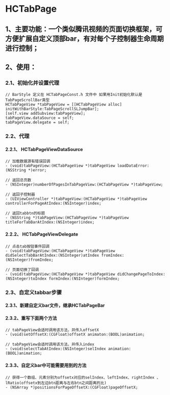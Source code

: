 # HCTabPage
## 1、主要功能：一个类似腾讯视频的页面切换框架，可方便扩展自定义顶部bar，有对每个子控制器生命周期进行控制；

## 2、使用：

### 2.1、初始化并设置代理

```
// BarStyle 定义在 HCTabPageConst.h 文件中 如果用Init初始化默认是TabPageScrollBar类型
HCTabPageView *tabPageView = [[HCTabPageView alloc] initWithBarStyle:TabPageScrollSLJumpBar];
[self.view addSubview:tabPageView];
tabPageView.dataSource = self;
tabPageView.delegate = self;
```

### 2.2、代理

#### 2.2.1、  HCTabPageViewDataSource

```
// 加载数据源有错误回调
- (void)tabPageView:(HCTabPageView *)tabPageView loadDataError:(NSString *)error;

// 返回总页数
- (NSInteger)numberOfPagesInTabPageView:(HCTabPageView *)tabPageView;

// 返回子控制器
- (UIViewController *)tabPageView:(HCTabPageView *)tabPageView controllerForPageAtIndex:(NSInteger)index;

// 返回tabbtn的标题
- (NSString *)tabPageView:(HCTabPageView *)tabPageView titleForTabBarAtIndex:(NSInteger)index;
```

#### 2.2.2、 HCTabPageViewDelegate

```
// 点击tab按钮事件回调
- (void)tabPageView:(HCTabPageView *)tabPageView didSelectTabBarAtIndex:(NSInteger)atIndex fromIndex:(NSInteger)fromIndex;

// 页面切换了回调
- (void)tabPageView:(HCTabPageView *)tabPageView didChangePageToIndex:(NSInteger)toIndex formIndex:(NSInteger)formIndex;
```

### 2.3、自定义tabbar步骤

#### 2.3.1、新建自定义bar文件，继承HCTabPageBar

#### 2.3.2、重写下面两个方法

```
// tabPageView会适时调用该方法，并传入offsetX
- (void)setOffsetX:(CGFloat)offsetX animaton:(BOOL)animation;

// tabPageView会适时调用该方法，并传入index
- (void)selectTabAtIndex:(NSInteger)selIndex animation:(BOOL)animation;
```

#### 2.3.3、自定义bar中可能需要用到的方法
```
// 获得一个数组、元素分别为offsetx对应的selIndex、leftIndex、rightIndex 、lRatio(offsetx到左边btn距离与左右btn之间距离的比)
- (NSArray *)positionsForPageOffsetX:(CGFloat)pageOffsetX;
```


